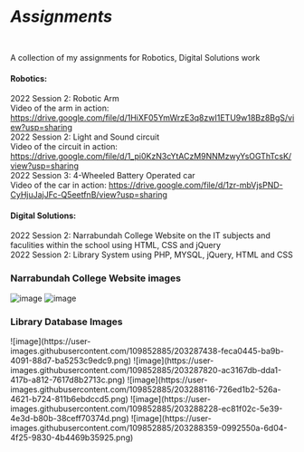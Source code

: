 # <b><h5>Assignments</h5></b>
A collection of my assignments for Robotics, Digital Solutions work


<h4>Robotics:</h4>

2022 Session 2: Robotic Arm
<br>
Video of the arm in action: https://drive.google.com/file/d/1HiXF05YmWrzE3q8zwI1ETU9w18Bz8BgS/view?usp=sharing
<br>
2022 Session 2: Light and Sound circuit
<br>
Video of the circuit in action: https://drive.google.com/file/d/1_pi0KzN3cYtACzM9NNMzwyYsOGThTcsK/view?usp=sharing
<br>
2022 Session 3: 4-Wheeled Battery Operated car 
<br>
Video of the car in action: https://drive.google.com/file/d/1zr-mbVjsPND-CyHjuJajJFc-Q5eetfnB/view?usp=sharing

<h4>Digital Solutions:</h4>

2022 Session 2: Narrabundah College Website on the IT subjects and faculities within the school using HTML, CSS and jQuery
<br>
2022 Session 2: Library System using PHP, MYSQL, jQuery, HTML and CSS




<h3>Narrabundah College Website images</h3>

![image](https://user-images.githubusercontent.com/109852885/203284618-823afd2d-9dd9-4adb-a6a5-14e4e010102b.png)
![image](https://user-images.githubusercontent.com/109852885/203285063-110b78da-192f-4b29-ad6f-921c907f299e.png)

<h3>Library Database Images</h3>
![image](https://user-images.githubusercontent.com/109852885/203287438-feca0445-ba9b-4091-88d7-ba5253c9edc9.png)
![image](https://user-images.githubusercontent.com/109852885/203287820-ac3167db-dda1-417b-a812-7617d8b2713c.png)
![image](https://user-images.githubusercontent.com/109852885/203288116-726ed1b2-526a-4621-b724-811b6ebdccd5.png)
![image](https://user-images.githubusercontent.com/109852885/203288228-ec81f02c-5e39-4e3d-b80b-38ceff70374d.png)
![image](https://user-images.githubusercontent.com/109852885/203288359-0992550a-6d04-4f25-9830-4b4469b35925.png)


